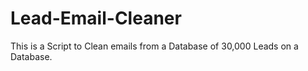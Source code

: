 # Lead-Email-Cleaner
This is a Script to Clean emails from a Database of 30,000 Leads on a Database. 

